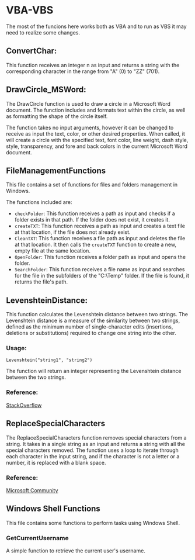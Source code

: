 # VBA-VBS

The most of the funcions here works both as VBA and to run as VBS it may need to realize some changes.

## ConvertChar:
This function receives an integer n as input and returns a string with the corresponding character in the range from "A" (0) to "ZZ" (701).

## DrawCircle_MSWord:
The DrawCircle function is used to draw a circle in a Microsoft Word document. The function includes and formats text within the circle, as well as formatting the shape of the circle itself.

The function takes no input arguments, however it can be changed to receive as input the text, color, or other desired properties. When called, it will create a circle with the specified text, font color, line weight, dash style, style, transparency, and fore and back colors in the current Microsoft Word document.


## FileManagementFunctions
This file contains a set of functions for files and folders management in Windows.

The functions included are:

- `checkFolder`: This function receives a path as input and checks if a folder exists in that path. If the folder does not exist, it creates it.<br>
- `createTXT`: This function receives a path as input and creates a text file at that location, if the file does not already exist.<br>
- `CleanTXT`: This function receives a file path as input and deletes the file at that location. It then calls the `createTXT` function to create a new, empty file at the same location.<br>
- `OpenFolder`: This function receives a folder path as input and opens the folder.<br>
- `SearchFolder`: This function receives a file name as input and searches for the file in the subfolders of the "C:\Temp" folder. If the file is found, it returns the file's path.


## LevenshteinDistance:
This function calculates the Levenshtein distance between two strings. The Levenshtein distance is a measure of the similarity between two strings, defined as the minimum number of single-character edits (insertions, deletions or substitutions) required to change one string into the other.

### Usage:
`Levenshtein("string1", "string2")`

The function will return an integer representing the Levenshtein distance between the two strings.

### Reference:
[StackOverflow](https://stackoverflow.com/questions/4243036/levenshtein-distance-in-vba)

## ReplaceSpecialCharacters
The ReplaceSpecialCharacters function removes special characters from a string. It takes in a single string as an input and returns a string with all the special characters removed. The function uses a loop to iterate through each character in the input string, and if the character is not a letter or a number, it is replaced with a blank space.

### Reference:
[Microsoft Community](https://answers.microsoft.com/en-us/msoffice/forum/all/removing-special-characters-with-regular/d62d50b7-8586-4f08-ac7d-c5212929074a)


## Windows Shell Functions
This file contains some functions to perform tasks using Windows Shell.

### GetCurrentUsername
A simple function to retrieve the current user's username.

